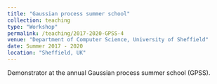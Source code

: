 ```yaml
---
title: "Gaussian process summer school"
collection: teaching
type: "Workshop"
permalink: /teaching/2017-2020-GPSS-4
venue: "Department of Computer Science, University of Sheffield"
date: Summer 2017 - 2020
location: "Sheffield, UK"
---
```


Demonstrator at the annual Gaussian process summer school (GPSS).

